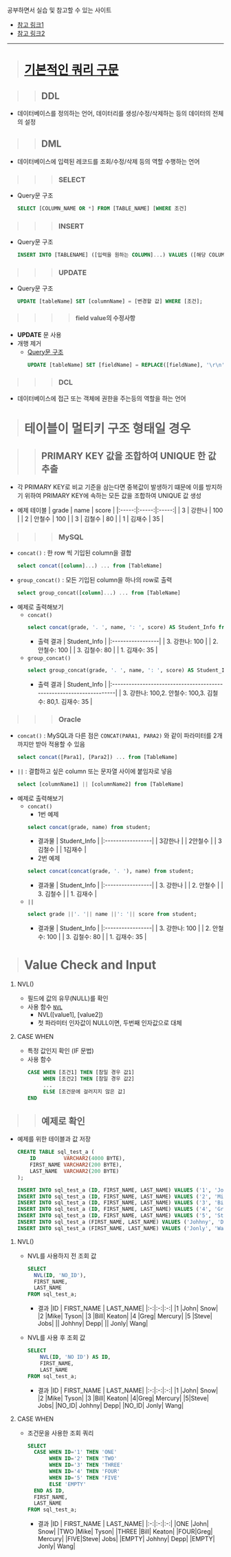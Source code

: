 공부하면서 실습 및 참고할 수 있는 사이트
- [참고 링크1](https://sqltest.net/#)
- [참고 링크2](https://livesql.oracle.com/apex/livesql/file/tutorial_D39T3OXOCOQ3WK9EWZ5JTJA.html)

<hr />

> # [기본적인 쿼리 구문](https://server-talk.tistory.com/159)

>> ## DDL

- 데이터베이스를 정의하는 언어, 데이터리를 생성/수정/삭제하는 등의 데이터의 전체의 설정

>> ## DML

- 데이터베이스에 입력된 레코드를 조회/수정/삭제 등의 역할 수행하는 언어

>>> ### SELECT

- Query문 구조
  ```sql
  SELECT [COLUMN_NAME OR *] FROM [TABLE_NAME] [WHERE 조건]
  ```

>>> ### INSERT

- Query문 구조
  ```sql
  INSERT INTO [TABLENAME] ([입력을 원하는 COLUMN]...) VALUES ([해당 COLUMN에 입력할 값]...);
  ```

>>> ### UPDATE

- Query문 구조
  ```sql
  UPDATE [tableName] SET [columnName] = [변경할 값] WHERE [조건];
  ```

>>>> #### field value의 수정사항

- **UPDATE** 문 사용
- 개행 제거
  - [Query문 구조](https://curryyou.tistory.com/68)
    ```sql
    UPDATE [tableName] SET [fieldName] = REPLACE([fieldName], '\r\n', '');
    ```

>>> ### DCL

- 데이터베이스에 접근 또는 객체에 권한을 주는등의 역할을 하는 언어

> # 테이블이 멀티키 구조 형태일 경우

>> ## PRIMARY KEY 값을 조합하여 UNIQUE 한 값 추출

- 각 PRIMARY KEY로 비교 기준을 삼는다면 중복값이 발생하기 떄문에 이를 방지하기 위하여 PRIMARY KEY에 속하는 모든 값을 조합하여 UNIQUE 값 생성

- 예제 테이블
  | grade | name      | score |
  |:-----:|:-----:|:-----:|
  |     3 | 강한나    |   100 |
  |     2 | 안철수    |   100 |
  |     3 | 김철수    |    80 |
  |     1 | 김재수    |    35 |

>>> ### MySQL
- `concat()` : 한 row 씩 기입된 column을 결합
  ```sql
  select concat([column]...) ... from [TableName]
  ```
- `group_concat()` : 모든 기입된 column을 하나의 row로 출력
  ```sql
  select group_concat([column]...) ... from [TableName]
  ```
- 예제로 출력해보기
  - `concat()`
    ```sql
    select concat(grade, '. ', name, ': ', score) AS Student_Info from student;
    ```
    - 출력 결과
      | Student_Info      |
      |:-----------------|
      | 3. 강한나: 100    |
      | 2. 안철수: 100    |
      | 3. 김철수: 80     |
      | 1. 김재수: 35     |
  - `group_concat()`
    ```sql
    select group_concat(grade, '. ', name, ': ', score) AS Student_Info from student;
    ```
    - 출력 결과 
      | Student_Info                                                        |
      |:--------------------------------------------------------------------|
      | 3. 강한나: 100,2. 안철수: 100,3. 김철수: 80,1. 김재수: 35             |

>>> ### Oracle
- `concat()` : MySQL과 다른 점은 `CONCAT(PARA1, PARA2)` 와 같이 파라미터를 2개까지만 받아 적용할 수 있음
  ```sql
  select concat([Para1], [Para2]) ... from [TableName]
  ```
- `||` : 결합하고 싶은 column 또는 문자열 사이에 붙임자로 넣음
  ```sql
  select [columnName1] || [columnName2] from [TableName]
  ```
- 예제로 출력해보기
  - `concat()`
    - 1번 예제 
    ```sql
    select concat(grade, name) from student;
    ```
    - 결과물
      | Student_Info      |
      |:-----------------|
      | 3강한나    |
      | 2안철수    |
      | 3김철수     |
      | 1김재수     |
    - 2번 예제
    ```sql
    select concat(concat(grade, '. '), name) from student;
    ```
    - 결과물
      | Student_Info      |
      |:-----------------|
      | 3. 강한나    |
      | 2. 안철수    |
      | 3. 김철수     |
      | 1. 김재수     |
  - `||`
    ```sql
    select grade ||'. '|| name ||': '|| score from student;
    ```
    - 결과물
      | Student_Info      |
      |:-----------------|
      | 3. 강한나: 100    |
      | 2. 안철수: 100    |
      | 3. 김철수: 80     |
      | 1. 김재수: 35     |

> # Value Check and Input

1) NVL()
   - 필드에 값의 유무(NULL)를 확인
   - 사용 함수 [`NVL`](https://docs.oracle.com/cd/B19306_01/server.102/b14200/functions105.htm#i91798)
     - NVL([value1], [value2])
     - 첫 파라미터 인자값이 NULL이면, 두번째 인자값으로 대체

2) CASE WHEN
   - 특정 값인지 확인 (IF 문법)
   - 사용 함수
     ```sql
     CASE WHEN [조건1] THEN [참일 경우 값1]
          WHEN [조건2] THEN [참일 경우 값2]
          ...
          ELSE [조건문에 걸러지지 않은 값]
     END
     ```

>> ## 예제로 확인

- 예제를 위한 테이블과 값 저장
  ```sql
  CREATE TABLE sql_test_a ( 
      ID         VARCHAR2(4000 BYTE), 
      FIRST_NAME VARCHAR2(200 BYTE), 
      LAST_NAME  VARCHAR2(200 BYTE) 
  );
  
  INSERT INTO sql_test_a (ID, FIRST_NAME, LAST_NAME) VALUES ('1', 'John', 'Snow'); 
  INSERT INTO sql_test_a (ID, FIRST_NAME, LAST_NAME) VALUES ('2', 'Mike', 'Tyson'); 
  INSERT INTO sql_test_a (ID, FIRST_NAME, LAST_NAME) VALUES ('3', 'Bill', 'Keaton'); 
  INSERT INTO sql_test_a (ID, FIRST_NAME, LAST_NAME) VALUES ('4', 'Greg', 'Mercury'); 
  INSERT INTO sql_test_a (ID, FIRST_NAME, LAST_NAME) VALUES ('5', 'Steve', 'Jobs'); 
  INSERT INTO sql_test_a (FIRST_NAME, LAST_NAME) VALUES ('Johhny', 'Depp');
  INSERT INTO sql_test_a (FIRST_NAME, LAST_NAME) VALUES ('Jonly', 'Wang');
  ```
1) NVL()
   - NVL를 사용하지 전 조회 값
     ```sql
     SELECT 
       NVL(ID, 'NO_ID'),
       FIRST_NAME,
       LAST_NAME
     FROM sql_test_a;
     ```

     - 결과
       |ID | FIRST_NAME | LAST_NAME|
       |:-:|:-:|:-:|
       |1	|John|	Snow|
       |2	|Mike|	Tyson|
       |3	|Bill|	Keaton|
       |4	|Greg|	Mercury|
       |5	|Steve|	Jobs|
       ||	Johhny|	Depp|
       ||	Jonly|	Wang|

   - NVL를 사용 후 조회 값
     ```sql
     SELECT 
         NVL(ID, 'NO ID') AS ID,
         FIRST_NAME,
         LAST_NAME
     FROM sql_test_a;
     ```
     - 결과
       |ID | FIRST_NAME | LAST_NAME|
       |:-:|:-:|:-:|
       |1	|John|	Snow|
       |2	|Mike|	Tyson|
       |3	|Bill|	Keaton|
       |4|Greg|	Mercury|
       |5|Steve|	Jobs|
       |NO_ID|	Johhny|	Depp|
       |NO_ID|	Jonly|	Wang|

2) CASE WHEN
   - 조건문을 사용한 조회 쿼리
     ```sql
     SELECT 
       CASE WHEN ID='1' THEN 'ONE'
            WHEN ID='2' THEN 'TWO'
            WHEN ID='3' THEN 'THREE'
            WHEN ID='4' THEN 'FOUR'
            WHEN ID='5' THEN 'FIVE'
            ELSE 'EMPTY'
       END AS ID,
       FIRST_NAME,
       LAST_NAME
     FROM sql_test_a;
     ```
     - 결과
       |ID | FIRST_NAME | LAST_NAME|
       |:-:|:-:|:-:|
       |ONE	|John|	Snow|
       |TWO	|Mike|	Tyson|
       |THREE	|Bill|	Keaton|
       |FOUR|Greg|	Mercury|
       |FIVE|Steve|	Jobs|
       |EMPTY|	Johhny|	Depp|
       |EMPTY|	Jonly|	Wang|
